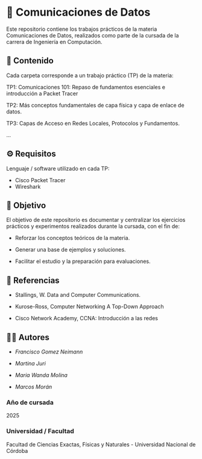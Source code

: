 # 📡 Comunicaciones de Datos

Este repositorio contiene los trabajos prácticos de la materia Comunicaciones de Datos, realizados como parte de la cursada de la carrera de Ingeniería en Computación.

## 📂 Contenido

Cada carpeta corresponde a un trabajo práctico (TP) de la materia:

TP1: Comunicaciones 101: Repaso de fundamentos esenciales e introducción a Packet Tracer

TP2: Más conceptos fundamentales de capa física y capa de enlace de datos.

TP3: Capas de Acceso en Redes Locales, Protocolos y Fundamentos.

...

## ⚙️ Requisitos

Lenguaje / software utilizado en cada TP:

- Cisco Packet Tracer
- Wireshark

## 🎯 Objetivo

El objetivo de este repositorio es documentar y centralizar los ejercicios prácticos y experimentos realizados durante la cursada, con el fin de:

- Reforzar los conceptos teóricos de la materia.

- Generar una base de ejemplos y soluciones.

- Facilitar el estudio y la preparación para evaluaciones.

## 📖 Referencias

- Stallings, W. Data and Computer Communications.

- Kurose-Ross, Computer Networking A Top-Down Approach

- Cisco Network Academy, CCNA: Introducción a las redes

## 👩‍💻 Autores

- _Francisco Gomez Neimann_

- _Martina Juri_

- _Maria Wanda Molina_

- _Marcos Morán_

### Año de cursada

2025

### Universidad / Facultad


Facultad de Ciencias Exactas, Físicas y Naturales - Universidad Nacional de Córdoba
